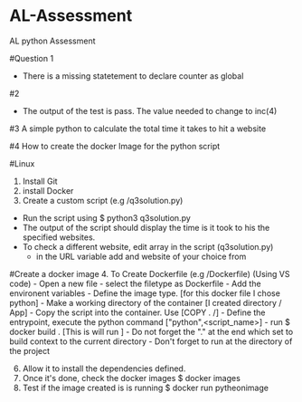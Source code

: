 # AL-Assessment
AL python Assessment 

#Question 1
- There is a missing statetement to declare counter as global

#2
- The output of the test is pass. The value needed to change to inc(4) 

#3
A simple python to calculate the total time it takes to hit a website

#4
How to create the docker Image for the python script


#Linux
1. Install Git
2. install Docker
3. Create a custom script (e.g /q3solution.py)
 - Run the script using $ python3 q3solution.py
 - The output of the script should display the time is it took to his the specified websites.
 - To check a different website, edit array in  the script (q3solution.py)
	- in the URL variable add and website of your choice from 
		
#Create a docker image
4. To Create Dockerfile (e.g /Dockerfile) (Using VS code)
	- Open a new file
	- select the filetype as Dockerfile
	- Add the environent variables
	- Define the image type. [for this docker file I chose python]
	- Make a working directory of the container [I created directory / App]
	- Copy the script into the container. Use [COPY . /]
	- Define the entrypoint, execute the python command ["python",<script_name>]
	- run $  docker build . [This is will run ]
	- Do not forget the "." at the end which set to build context to the current directory
	 - Don't forget to run at the directory of the project

6. Allow it to install the dependencies defined.
7. Once it's done, check the docker images
	$ docker images
8. Test if the image created is is running
    $ docker run pytheonimage
 
